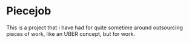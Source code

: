 # Piecejob
This is a project that i have had for quite sometime around outsourcing pieces of work, like an UBER concept, but for work.  
